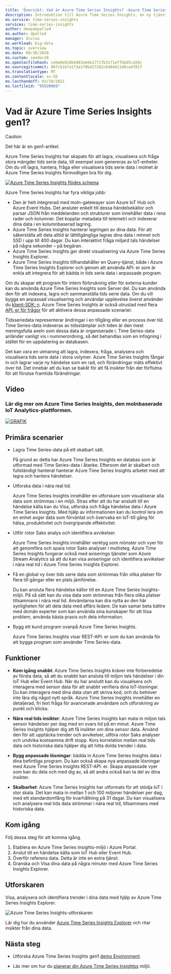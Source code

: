 ```yaml
---
title: 'Översikt: Vad är Azure Time Series Insights? -Azure Time Series Insights | Microsoft Docs'
description: Introduktion till Azure Time Series Insights, en ny tjänst för analys av tidsseriedata och IoT-lösningar.
ms.service: time-series-insights
services: time-series-insights
author: deepakpalled
ms.author: dpalled
manager: diviso
ms.workload: big-data
ms.topic: overview
ms.date: 09/30/2020
ms.custom: seodec18
ms.openlocfilehash: cebe0e018b4483a9de1771fb3171effbbd5ca59c
ms.sourcegitcommit: 867cb1b7a1f3a1f0b427282c648d411d0ca4f81f
ms.translationtype: MT
ms.contentlocale: sv-SE
ms.lasthandoff: 03/19/2021
ms.locfileid: "95020069"
---
```

# <a name="what-is-azure-time-series-insights-gen1"></a>Vad är Azure Time Series Insights gen1?

> [!CAUTION]
> Det här är en gen1-artikel.

Azure Time Series Insights har skapats för att lagra, visualisera och fråga stora mängder tids serie data, till exempel som genereras av IoT-enheter. Om du vill lagra, hantera, fråga eller visualisera tids serie data i molnet är Azure Time Series Insights förmodligen bra för dig.

[![Azure Time Series Insights flödes schema](media/overview/time-series-insights-flowchart.png)](media/overview/time-series-insights-flowchart.png#lightbox)

Azure Time Series Insights har fyra viktiga jobb:

- Den är helt integrerad med moln-gatewayer som Azure IoT Hub och Azure Event Hubs. Det ansluter enkelt till dessa händelsekällor och parsar JSON från meddelanden och strukturer som innehåller data i rena rader och kolumner. Det kopplar metadata till telemetri och indexerar dina data i en kolumnbaserad lagring.
- Azure Time Series Insights hanterar lagringen av dina data. För att säkerställa att data alltid är lättillgängliga lagras dina data i minnet och SSD i upp till 400 dagar. Du kan interaktivt fråga miljard tals händelser på några sekunder – på begäran.
- Azure Time Series Insights ger direkt visualisering via Azure Time Series Insights Explorer.
- Azure Time Series Insights tillhandahåller en Query-tjänst, både i Azure Time Series Insights Explorer och genom att använda API: er som är enkla att integrera för att bädda in tids serie data i anpassade program.

Om du skapar ett program för intern förbrukning eller för externa kunder kan du använda Azure Time Series Insights som Server del. Du kan använda den för att indexera, lagra och sammanställa tids serie data. Om du vill bygga en anpassad visualisering och användar upplevelse överst använder du [klient-SDK: n](https://github.com/microsoft/tsiclient/blob/master/docs/API.md). Azure Time Series Insights är också utrustad med flera [API: er för frågor](./concepts-json-flattening-escaping-rules.md) för att aktivera dessa anpassade scenarier.

Tidsseriedata representerar ändringar i en tillgång eller en process över tid. Time Series-data indexeras av tidsstämplar och tiden är den mest meningsfulla axeln som dessa data är organiserade i. Time Series-data anländer vanligt vis i nummerordning, så det behandlas som en infogning i stället för en uppdatering av databasen.

Det kan vara en utmaning att lagra, indexera, fråga, analysera och visualisera tids serie data i stora volymer.
Azure Time Series Insights fångar in och lagrar varje ny händelse som en rad, och förändringar mäts effektivt över tid. Det innebär att du kan se bakåt för att få insikter från det förflutna för att förutse framtida förändringar.

## <a name="video"></a>Video

### <a name="learn-more-about-azure-time-series-insights-the-cloud-based-iot-analytics-platformbr"></a>Lär dig mer om Azure Time Series Insights, den molnbaserade IoT Analytics-plattformen.</br>

[![GRAFIK](https://img.youtube.com/vi/GaARrFfjoss/0.jpg)](https://www.youtube.com/watch?v=GaARrFfjoss)

## <a name="primary-scenarios"></a>Primära scenarier

- Lagra Time Series-data på ett skalbart sätt.

   På grund av detta har Azure Time Series Insights en databas som är utformad med Time Series-data i åtanke. Eftersom det är skalbart och fullständigt hanterat hanterar Azure Time Series Insights arbetet med att lagra och hantera händelser.

- Utforska data i nära real tid.

   Azure Time Series Insights innehåller en utforskare som visualiserar alla data som strömmas i en miljö. Strax efter att du har anslutit till en händelse källa kan du Visa, utforska och fråga händelse data i Azure Time Series Insights. Med hjälp av informationen kan du kontrol lera om en enhet avger data som förväntat och övervaka en IoT-till gång för hälsa, produktivitet och övergripande effektivitet.

- Utför rotor Saks analys och identifiera avvikelser.

   Azure Time Series Insights innehåller verktyg som mönster och vyer för att genomföra och spara rotor Saks analyser i multisteg. Azure Time Series Insights fungerar också med aviserings tjänster som Azure Stream Analytics så att du kan visa aviseringar och identifiera avvikelser i nära real tid i Azure Time Series Insights Explorer.

- Få en global vy över tids serie data som strömmas från olika platser för flera till gångar eller en plats jämförelse.

   Du kan ansluta flera händelse källor till en Azure Time Series Insights-miljö. På så sätt kan du visa data som strömmas från flera olika platser tillsammans i nära real tid. Användarna kan dra nytta av den här synligheten för att dela data med affärs ledare. De kan samar beta bättre med domän experter som kan använda sina kunskaper för att lösa problem, använda bästa praxis och dela information.

- Bygg ett kund program ovanpå Azure Time Series Insights.

   Azure Time Series Insights visar REST-API: er som du kan använda för att bygga program som använder Time Series-data.

## <a name="capabilities"></a>Funktioner

- **Kom igång snabbt**: Azure Time Series Insights kräver inte förberedelse av första data, så att du snabbt kan ansluta till miljon tals händelser i din IoT Hub eller Event Hub. När du har anslutit kan du visualisera och interagera med sensor data för att snabbt verifiera dina IoT-lösningar. Du kan interagera med dina data utan att skriva kod, och du behöver inte lära dig något nytt språk. Azure Time Series Insights innehåller en detaljerad, fri text fråga för avancerade användare och utforskning av punkt och klicka.

- **Nära real tids insikter**: Azure Time Series Insights kan mata in miljon tals sensor händelser per dag med en svars tid på en minut. Azure Time Series Insights hjälper dig att få insikter om dina sensor data. Använd den för att upptäcka trender och avvikelser, utföra rotor Saks analyser och undvika kostsamma drift stopp. Kors korrelation mellan real tids data och historiska data hjälper dig att hitta dolda trender i data.

- **Bygg anpassade lösningar**: bädda in Azure Time Series Insights data i dina befintliga program. Du kan också skapa nya anpassade lösningar med Azure Time Series Insights REST-API: er. Skapa anpassade vyer som kan du dela och med dig av, så att andra också kan ta del av dina insikter.

- **Skalbarhet**: Azure Time Series Insights har utformats för att stödja IoT i stor skala. Det kan mata in mellan 1 och 100 miljoner händelser per dag, med ett standardomfång för kvarhållning på 31 dagar. Du kan visualisera och analysera real tids data strömmar i nära real tid, tillsammans med historiska data.

## <a name="get-started"></a>Kom igång

Följ dessa steg för att komma igång.

1. Etablera en Azure Time Series Insights-miljö i Azure Portal.
1. Anslut till en händelse källa som IoT Hub eller Event Hub.
1. Överför referens data. Detta är inte en extra tjänst.
1. Granska och Visa dina data på några minuter med Azure Time Series Insights Explorer.

## <a name="explorer"></a>Utforskaren

Visa, analysera och identifiera trender i dina data med hjälp av Azure Time Series Insights Explorer.

![Azure Time Series Insights-utforskaren](media/overview/time-series-insights-explorer-panel.png)

Lär dig hur du använder [Azure Time Series Insights Explorer](time-series-insights-explorer.md) och ritar insikter från dina data.

## <a name="next-steps"></a>Nästa steg

- Utforska Azure Time Series Insights gen1 [demo Environment](./time-series-quickstart.md).

- Läs mer om hur du [planerar din Azure Time Series Insightss](time-series-insights-environment-planning.md) miljö.